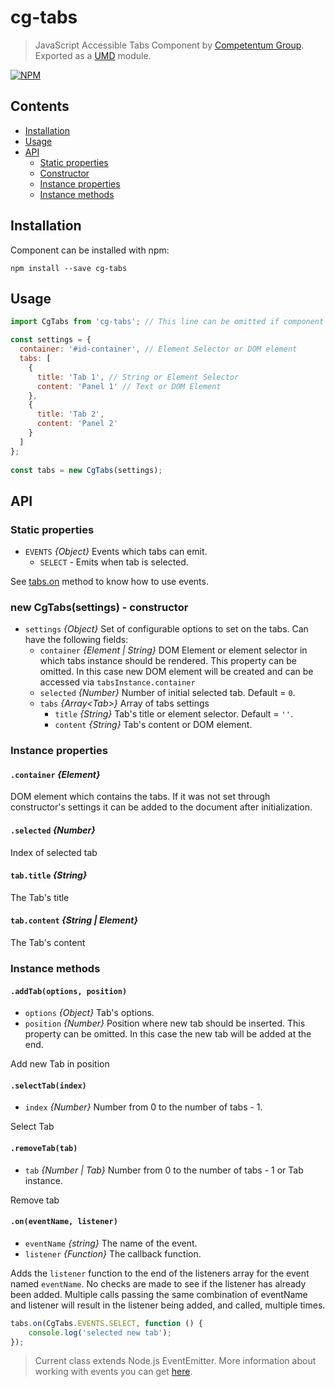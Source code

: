 # cg-tabs

> JavaScript Accessible Tabs Component by [Competentum Group](http://competentum.com/).
  Exported as a [UMD](https://github.com/umdjs/umd) module.

[![NPM][npm-image]][npm-url]

## Contents
- [Installation](#installation)
- [Usage](#usage)
- [API](#api)
    - [Static properties](#static-properties)
    - [Constructor](#constructor)
    - [Instance properties](#instance-properties)
    - [Instance methods](#instance-methods)


## Installation
Component can be installed with npm:
```
npm install --save cg-tabs
```

## Usage
```javascript
import CgTabs from 'cg-tabs'; // This line can be omitted if component was added via script tag

const settings = {
  container: '#id-container', // Element Selector or DOM element
  tabs: [
    {
      title: 'Tab 1', // String or Element Selector
      content: 'Panel 1' // Text or DOM Element
    },
    {
      title: 'Tab 2',
      content: 'Panel 2'
    }
  ]
};
                 
const tabs = new CgTabs(settings);
```

## API

### Static properties
- `EVENTS` *{Object}* Events which tabs can emit.
    - `SELECT` - Emits when tab is selected.
    
See [tabs.on](#method_on) method to know how to use events.

<a name="constructor"></a>
### new CgTabs(settings) - constructor
- `settings` *{Object}* Set of configurable options to set on the tabs. Can have the following fields:
    - `container` *{Element | String}* DOM Element or element selector in which tabs instance should be rendered. 
        This property can be omitted. In this case new DOM element will be created and can be accessed via `tabsInstance.container`
    - `selected` *{Number}* Number of initial selected tab. Default = `0`.
    - `tabs` *{Array\<Tab>}* Array of tabs settings
      - `title` *{String}* Tab's title or element selector. Default = `''`.
      - `content` *{String}* Tab's content or DOM element.

### Instance properties
#### `.container` *{Element}*
DOM element which contains the tabs.
If it was not set through constructor's settings it can be added to the document after initialization.

#### `.selected` *{Number}*
Index of selected tab

#### `tab.title` *{String}*
The Tab's title

#### `tab.content` *{String | Element}*
The Tab's content

### Instance methods
#### `.addTab(options, position)`
- `options` *{Object}* Tab's options.
- `position` *{Number}* Position where new tab should be inserted. This property can be omitted. In this case the new tab will be added at the end.
   
 Add new Tab in position
   
#### `.selectTab(index)`
- `index` *{Number}* Number from 0 to the number of tabs - 1.

Select Tab

#### `.removeTab(tab)`
- `tab` *{Number | Tab}* Number from 0 to the number of tabs - 1 or Tab instance.

Remove tab

<a name="method_on"></a>
#### `.on(eventName, listener)`
- `eventName` *{string}* The name of the event.
- `listener` *{Function}* The callback function.

Adds the `listener` function to the end of the listeners array for the event named `eventName`. No checks are made to see if the listener has already been added. Multiple calls passing the same combination of eventName and listener will result in the listener being added, and called, multiple times.

```javascript
tabs.on(CgTabs.EVENTS.SELECT, function () {
    console.log('selected new tab');
});
```

> Current class extends Node.js EventEmitter. More information about working with events you can get [here](https://nodejs.org/api/events.html).



[npm-url]: https://www.npmjs.com/package/cg-tabs
[npm-image]: https://img.shields.io/npm/v/cg-tabs.svg?style=flat-square